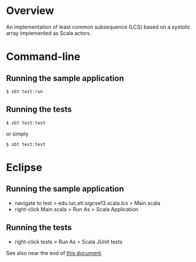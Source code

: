 # Overview

An implementation of least common subsequence (LCS) based on a systolic array
implemented as Scala actors.

# Command-line

## Running the sample application

    $ sbt test:run

## Running the tests

    $ sbt test:test

or simply

    $ sbt test:test

# Eclipse

## Running the sample application

- navigate to test > edu.luc.etl.sigcse13.scala.lcs > Main.scala
- right-click Main.scala > Run As > Scala Application

## Running the tests

- right-click tests > Run As > Scala JUnit tests

See also near the end of [this document](http://scala-ide.org/docs/user/testingframeworks.html).
